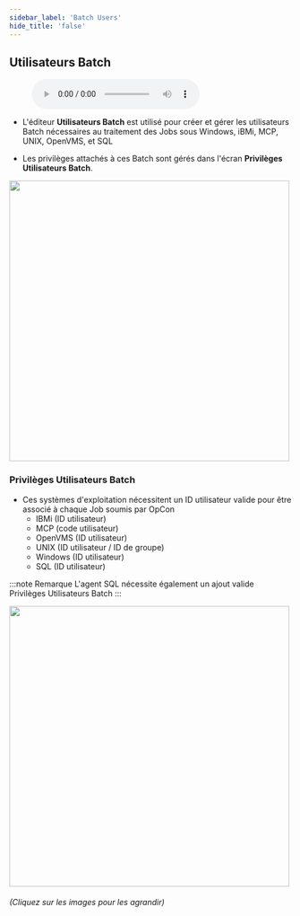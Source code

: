 ```yaml
---
sidebar_label: 'Batch Users'
hide_title: 'false'
---
```


## Utilisateurs Batch

<figure>
    <audio
        controls
        src="audiobasic/BatchUsersAndPrivileges.mp3">
            Your browser does not support the
            <code>audio</code> element.
    </audio>
</figure>

* L'éditeur **Utilisateurs Batch** est utilisé pour créer et gérer les utilisateurs Batch nécessaires au traitement des Jobs sous Windows, iBMi, MCP, UNIX, OpenVMS, et SQL

* Les privilèges attachés à ces Batch sont gérés dans l'écran **Privilèges Utilisateurs Batch**.

<a href="imgbasic/3305.png" target="_blank"><img src="imgbasic/3305.png" width="500"></img></a>

### Privilèges Utilisateurs Batch

* Ces systèmes d'exploitation nécessitent un ID utilisateur valide pour être associé à chaque Job soumis par OpCon
    * IBMi (ID utilisateur)
    * MCP (code utilisateur)
    * OpenVMS (ID utilisateur)
    * UNIX (ID utilisateur / ID de groupe)
    * Windows (ID utilisateur)
    * SQL (ID utilisateur)

:::note Remarque
L'agent SQL nécessite également un ajout valide Privilèges Utilisateurs Batch
:::

<a href="imgbasic/3306.png" target="_blank"><img src="imgbasic/3306.png" width="500"></img></a>  

###### (Cliquez sur les images pour les agrandir)